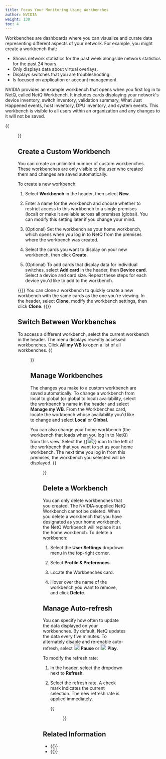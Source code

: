```yaml
---
title: Focus Your Monitoring Using Workbenches
author: NVIDIA
weight: 130
toc: 4
---
```

Workbenches are dashboards where you can visualize and curate data representing different aspects of your network. For example, you might create a workbench that:

- Shows network statistics for the past week alongside network statistics for the past 24 hours.
- Only displays data about virtual overlays.
- Displays switches that you are troubleshooting.
- Is focused on application or account management.

NVIDIA provides an example workbench that opens when you first log in to NetQ, called NetQ Workbench. It includes cards displaying your network's device inventory, switch inventory, validation summary, What Just Happened events, host inventory, DPU inventory, and system events. This workbench is visible to all users within an organization and any changes to it will not be saved.

{{<figure src="/images/netq/default-wb-411.png" alt="default netq workbench" width="1000">}}

## Create a Custom Workbench

You can create an unlimited number of custom workbenches. These workbenches are only visible to the user who created them and changes are saved automatically. 

To create a new workbench:

1. Select **Workbench** in the header, then select **New**.

2. Enter a name for the workbench and choose whether to restrict access to this workbench to a single premises (local) or make it available across all premises (global). You can modify this setting later if you change your mind.

3. (Optional) Set the workbench as your home workbench, which opens when you log in to NetQ from the premises where the workbench was created.

4. Select the cards you want to display on your new workbench, then click **Create**.

5. (Optional) To add cards that display data for individual switches, select **Add card** in the header, then **Device card**. Select a device and card size. Repeat these steps for each device you'd like to add to the workbench.

{{<notice tip>}}
You can clone a workbench to quickly create a new workbench with the same cards as the one you're viewing. In the header, select <b>Clone</b>, modify the workbench settings, then click <b>Clone</b>.
{{</notice>}}

## Switch Between Workbenches

To access a different workbench, select the current workbench in the header. The menu displays recently accessed workbenches. Click **All my WB** to open a list of all workbenches.
{{<figure src="/images/netq/wb-dropdown-411.png" alt="list of available workbenches" width="300">}}

## Manage Workbenches

The changes you make to a custom workbench are saved automatically. To change a workbench from local to global (or global to local) availability, select the workbench's name in the header and select **Manage my WB**. From the Workbenches card, locate the workbench whose availability you'd like to change and select **Local** or **Global**.

You can also change your home workbench (the workbench that loads when you log in to NetQ) from this view. Select the {{<img src="/images/netq/home-workbench.png" width="18px">}} icon to the left of the workbench that you want to set as your home workbench. The next time you log in from this premises, the workbench you selected will be displayed.
{{<figure src="/images/netq/wb-card-411.png" alt="" width="600">}}

## Delete a Workbench

You can only delete workbenches that you created. The NVIDIA-supplied NetQ Workbench cannot be deleted. When you delete a workbench that you have designated as your home workbench, the NetQ Workbench will replace it as the home workbench. To delete a workbench:

1. Select the **User Settings** dropdown menu in the top-right corner.

2. Select **Profile & Preferences**.

3. Locate the Workbenches card.

4. Hover over the name of the workbench you want to remove, and click **Delete**.

## Manage Auto-refresh

You can specify how often to update the data displayed on your workbenches. By default, NetQ updates the data every five minutes. To alternately disable and re-enable auto-refresh, select <img src="https://icons.cumulusnetworks.com/01-Interface-Essential/42-Multimedia-Controls/button-pause.svg" alt="pause icon" width="18"/> **Pause** or <img src="https://icons.cumulusnetworks.com/01-Interface-Essential/42-Multimedia-Controls/button-play-1.svg" alt="play icon" width="18"/> **Play**. 

To modify the refresh rate:

1. In the header, select the dropdown next to **Refresh**.

2. Select the refresh rate. A check mark indicates the current selection. The new refresh rate is applied immediately. 

    {{<figure src="/images/netq/refresh-411.png" alt="refresh rate dropdown listng rate options of 1 minute, 2 minutes, and 5 minutes" width="150">}}

## Related Information

- {{<link title="Configure Premises" text="Configure Premises">}}
- {{<link title="Access Data with Cards" text="Access Data with Cards">}}
